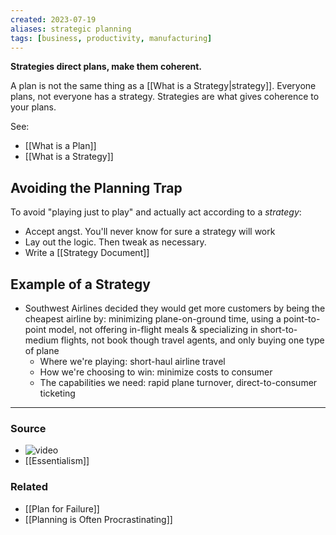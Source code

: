 ```yaml
---
created: 2023-07-19
aliases: strategic planning
tags: [business, productivity, manufacturing]
---
```

**Strategies direct plans, make them coherent.**

A plan is not the same thing as a [[What is a Strategy|strategy]]. Everyone plans, not everyone has a strategy. Strategies are what gives coherence to your plans.

See:
- [[What is a Plan]]
- [[What is a Strategy]]

## Avoiding the Planning Trap
To avoid "playing just to play" and actually act according to a *strategy*:
- Accept angst. You'll never know for sure a strategy will work
- Lay out the logic. Then tweak as necessary.
- Write a [[Strategy Document]]

## Example of a Strategy
- Southwest Airlines decided they would get more customers by being the cheapest airline by: minimizing plane-on-ground time, using a point-to-point model, not offering in-flight meals & specializing in short-to-medium flights, not book though travel agents, and only buying one type of plane
	- Where we're playing: short-haul airline travel
	- How we're choosing to win: minimize costs to consumer
	- The capabilities we need: rapid plane turnover, direct-to-consumer ticketing

****
### Source
- ![video](https://youtu.be/iuYlGRnC7J8)
- [[Essentialism]]
### Related
- [[Plan for Failure]]
- [[Planning is Often Procrastinating]]